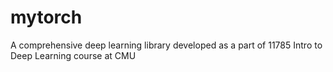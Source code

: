 # mytorch
A comprehensive deep learning library developed as a part of 11785 Intro to Deep Learning course at CMU
